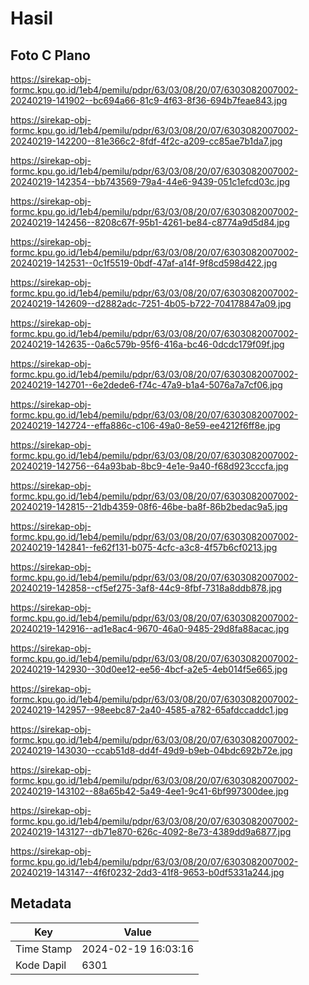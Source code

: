 # Hasil

## Foto C Plano

https://sirekap-obj-formc.kpu.go.id/1eb4/pemilu/pdpr/63/03/08/20/07/6303082007002-20240219-141902--bc694a66-81c9-4f63-8f36-694b7feae843.jpg

https://sirekap-obj-formc.kpu.go.id/1eb4/pemilu/pdpr/63/03/08/20/07/6303082007002-20240219-142200--81e366c2-8fdf-4f2c-a209-cc85ae7b1da7.jpg

https://sirekap-obj-formc.kpu.go.id/1eb4/pemilu/pdpr/63/03/08/20/07/6303082007002-20240219-142354--bb743569-79a4-44e6-9439-051c1efcd03c.jpg

https://sirekap-obj-formc.kpu.go.id/1eb4/pemilu/pdpr/63/03/08/20/07/6303082007002-20240219-142456--8208c67f-95b1-4261-be84-c8774a9d5d84.jpg

https://sirekap-obj-formc.kpu.go.id/1eb4/pemilu/pdpr/63/03/08/20/07/6303082007002-20240219-142531--0c1f5519-0bdf-47af-a14f-9f8cd598d422.jpg

https://sirekap-obj-formc.kpu.go.id/1eb4/pemilu/pdpr/63/03/08/20/07/6303082007002-20240219-142609--d2882adc-7251-4b05-b722-704178847a09.jpg

https://sirekap-obj-formc.kpu.go.id/1eb4/pemilu/pdpr/63/03/08/20/07/6303082007002-20240219-142635--0a6c579b-95f6-416a-bc46-0dcdc179f09f.jpg

https://sirekap-obj-formc.kpu.go.id/1eb4/pemilu/pdpr/63/03/08/20/07/6303082007002-20240219-142701--6e2dede6-f74c-47a9-b1a4-5076a7a7cf06.jpg

https://sirekap-obj-formc.kpu.go.id/1eb4/pemilu/pdpr/63/03/08/20/07/6303082007002-20240219-142724--effa886c-c106-49a0-8e59-ee4212f6ff8e.jpg

https://sirekap-obj-formc.kpu.go.id/1eb4/pemilu/pdpr/63/03/08/20/07/6303082007002-20240219-142756--64a93bab-8bc9-4e1e-9a40-f68d923cccfa.jpg

https://sirekap-obj-formc.kpu.go.id/1eb4/pemilu/pdpr/63/03/08/20/07/6303082007002-20240219-142815--21db4359-08f6-46be-ba8f-86b2bedac9a5.jpg

https://sirekap-obj-formc.kpu.go.id/1eb4/pemilu/pdpr/63/03/08/20/07/6303082007002-20240219-142841--fe62f131-b075-4cfc-a3c8-4f57b6cf0213.jpg

https://sirekap-obj-formc.kpu.go.id/1eb4/pemilu/pdpr/63/03/08/20/07/6303082007002-20240219-142858--cf5ef275-3af8-44c9-8fbf-7318a8ddb878.jpg

https://sirekap-obj-formc.kpu.go.id/1eb4/pemilu/pdpr/63/03/08/20/07/6303082007002-20240219-142916--ad1e8ac4-9670-46a0-9485-29d8fa88acac.jpg

https://sirekap-obj-formc.kpu.go.id/1eb4/pemilu/pdpr/63/03/08/20/07/6303082007002-20240219-142930--30d0ee12-ee56-4bcf-a2e5-4eb014f5e665.jpg

https://sirekap-obj-formc.kpu.go.id/1eb4/pemilu/pdpr/63/03/08/20/07/6303082007002-20240219-142957--98eebc87-2a40-4585-a782-65afdccaddc1.jpg

https://sirekap-obj-formc.kpu.go.id/1eb4/pemilu/pdpr/63/03/08/20/07/6303082007002-20240219-143030--ccab51d8-dd4f-49d9-b9eb-04bdc692b72e.jpg

https://sirekap-obj-formc.kpu.go.id/1eb4/pemilu/pdpr/63/03/08/20/07/6303082007002-20240219-143102--88a65b42-5a49-4ee1-9c41-6bf997300dee.jpg

https://sirekap-obj-formc.kpu.go.id/1eb4/pemilu/pdpr/63/03/08/20/07/6303082007002-20240219-143127--db71e870-626c-4092-8e73-4389dd9a6877.jpg

https://sirekap-obj-formc.kpu.go.id/1eb4/pemilu/pdpr/63/03/08/20/07/6303082007002-20240219-143147--4f6f0232-2dd3-41f8-9653-b0df5331a244.jpg


## Metadata

| Key        | Value               |
| ---------- | ------------------- |
| Time Stamp | 2024-02-19 16:03:16 |
| Kode Dapil | 6301                |



